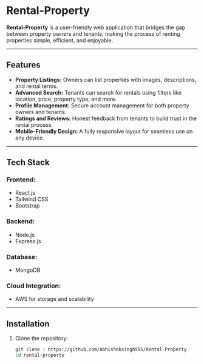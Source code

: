 # Rental-Property  

**Rental-Property** is a user-friendly web application that bridges the gap between property owners and tenants, making the process of renting properties simple, efficient, and enjoyable.  

---

## Features  

- **Property Listings:** Owners can list properties with images, descriptions, and rental terms.  
- **Advanced Search:** Tenants can search for rentals using filters like location, price, property type, and more.  
- **Profile Management:** Secure account management for both property owners and tenants.  
- **Ratings and Reviews:** Honest feedback from tenants to build trust in the rental process.  
- **Mobile-Friendly Design:** A fully responsive layout for seamless use on any device.  

---

## Tech Stack  

### Frontend:  
- React.js  
- Tailwind CSS  
- Bootstrap  

### Backend:  
- Node.js  
- Express.js  

### Database:  
- MongoDB  

### Cloud Integration:  
- AWS for storage and scalability  

---

## Installation  

1. Clone the repository:  
   ```bash
   git clone : https://github.com/Abhisheksingh555/Rental-Property
   cd rental-property
